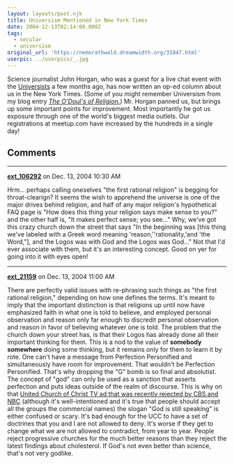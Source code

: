 ```yaml
---
layout: layouts/post.njk
title: Universism Mentioned in New York Times
date: 2004-12-13T02:14:00.000Z
tags:
  - secular
  - universism
original_url: 'https://nemorathwald.dreamwidth.org/31847.html'
userpic: ../userpics/_.jpg
---
```

Science journalist John Horgan, who was a guest for a live chat event with the [Universists](http://www.universism.org) a few months ago, has now written an op-ed column about us in the New York Times. (Some of you might remember Universism from my blog entry [_The O'Doul's of Religion._](http://www.livejournal.com/users/matt_arnold/17020.html)) Mr. Horgan panned us, but brings up some important points for improvement. Most importantly he got us exposure through one of the world's biggest media outlets. Our registrations at meetup.com have increased by the hundreds in a single day!

## Comments

---

**[ext_106292](https://www.dreamwidth.org/users/ext_106292)** on Dec. 13, 2004 10:30 AM

Hrm... perhaps calling oneselves "the first rational religion" is begging for throat-clearign? It seems the wish to apprehend the universe is one of the major drives behind religion, and half of any major religion's hypothetical FAQ page is "How does this thing your religion says make sense to you?" and the other half is, "It makes perfect sense; you see..." Why, we've got this crazy church down the street that says "In the beginning was \[this thing we've labeled with a Greek word meaning 'reason,''rationality,'and 'the Word,"\], and the Logos was with God and the Logos was God..." Not that I'd ever associate with them, but it's an interesting concept. Good on yer for going into it with eyes open!

---

**[ext_21159](https://www.dreamwidth.org/users/ext_21159)** on Dec. 13, 2004 11:00 AM

There are perfectly valid issues with re-phrasing such things as "the first rational religion," depending on how one defines the terms. It's meant to imply that the important distinction is that religions up until now have emphasized faith in what one is told to believe, and employed personal observation and reason only far enough to discredit personal observation and reason in favor of believing whatever one is told. The problem that the church down your street has, is that their Logos has already done all their important thinking for them. This is a nod to the value of **somebody somewhere** doing some thinking, but it remains only for them to learn it by rote. One can't have a message from Perfection Personified and simultaneously have room for improvement. That wouldn't be Perfection Personified. That's why dropping the "G" bomb is so final and absolutist. The concept of "god" can only be used as a sanction that asserts perfection and puts ideas outside of the realm of discourse. This is why on that [United Church of Christ TV ad that was recently rejected by CBS and NBC](http://www.stillspeaking.com/default.htm) (although it's well-intentioned and it's true that people should accept all the groups the commercial names) the slogan "God is still speaking" is either confused or scary. It's bad enough for the UCC to have a set of doctrines that you and I are not allowed to deny. It's worse if they get to change what we are not allowed to contradict, from year to year. People reject progressive churches for the much better reasons than they reject the latest findings about cholesterol. If God's not even better than science, that's not very godlike.
